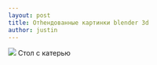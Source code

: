 ```yaml
---
layout: post
title: Отhендованные картинки blender 3d
author: justin
---
```

![](/assets/img/too.jpg)
Стол с катерью